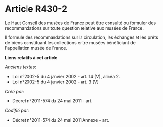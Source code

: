 # Article R430-2

Le Haut Conseil des musées de France peut être consulté ou formuler des recommandations sur toute question relative aux
musées de France.

Il formule des recommandations sur la circulation, les échanges et les prêts de biens constituant les collections entre
musées bénéficiant de l'appellation musée de France.

**Liens relatifs à cet article**

_Anciens textes_:

  - Loi n°2002-5 du 4 janvier 2002 - art. 14 (V), alinéa 2.
  - Loi n°2002-5 du 4 janvier 2002 - art. 3 (V)

_Créé par_:

  - Décret n°2011-574 du 24 mai 2011  - art.

_Codifié par_:

  - Décret n°2011-574 du 24 mai 2011 Annexe - art.
